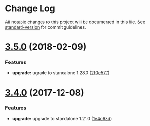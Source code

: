 # Change Log

All notable changes to this project will be documented in this file. See [standard-version](https://github.com/conventional-changelog/standard-version) for commit guidelines.

<a name="3.5.0"></a>
# [3.5.0](https://github.com/pact-foundation/pact-standalone-npm/compare/v3.4.0...v3.5.0) (2018-02-09)


### Features

* **upgrade:** ugrade to standalone 1.28.0 ([2f0e577](https://github.com/pact-foundation/pact-standalone-npm/commit/2f0e577))



<a name="3.4.0"></a>
# [3.4.0](https://github.com/pact-foundation/pact-standalone-npm/compare/3.3.0...3.4.0) (2017-12-08)


### Features

* **upgrade:** upgrade to standalone 1.21.0 ([1e4c68d](https://github.com/pact-foundation/pact-standalone-npm/commit/1e4c68d))
